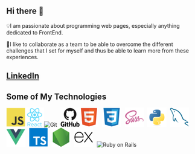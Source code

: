 ## Hi there 👋

💡I am passionate about programming web pages, especially anything dedicated to FrontEnd.

🤝I like to collaborate as a team to be able to overcome the different challenges that I set for myself and thus be able to learn more from these experiences.

## [LinkedIn](https://www.linkedin.com/in/ian-mart%C3%ADnez-25265b267/")

## Some of My Technologies

<img src="https://raw.githubusercontent.com/devicons/devicon/master/icons/javascript/javascript-original.svg" alt="JavaScript" width="50" height="50"/><img src="https://raw.githubusercontent.com/devicons/devicon/master/icons/react/react-original-wordmark.svg" alt="React" width="50" height="50"/><img src="https://www.svgrepo.com/show/58/git-logo.svg" alt="Git" width="50" height="50" style="margin-right: 10px;"/><img src="https://raw.githubusercontent.com/devicons/devicon/master/icons/github/github-original-wordmark.svg" alt="GitHub" width="50" height="50"/><img src="https://raw.githubusercontent.com/devicons/devicon/master/icons/html5/html5-original.svg" alt="HTML" width="50" height="50" style="margin-right: 10px;"/><img src="https://raw.githubusercontent.com/devicons/devicon/master/icons/css3/css3-original.svg" alt="CSS" width="50" height="50" style="margin-right: 10px;"/><img src="https://raw.githubusercontent.com/devicons/devicon/master/icons/sass/sass-original.svg" alt="Sass" width="50" height="50" style="margin-right: 10px;"/><img src="https://raw.githubusercontent.com/devicons/devicon/master/icons/python/python-original.svg" alt="Python" width="50" height="50" style="margin-right: 10px;"/><img src="https://raw.githubusercontent.com/devicons/devicon/master/icons/mysql/mysql-original.svg" alt="MySQL" width="50" height="50" style="margin-right: 10px;"/><img src="https://raw.githubusercontent.com/devicons/devicon/master/icons/vuejs/vuejs-original.svg" alt="Vue.js" width="50" height="50" style="margin-right: 10px;"/><img src="https://raw.githubusercontent.com/devicons/devicon/master/icons/typescript/typescript-original.svg" alt="TypeScript" width="50" height="50" style="margin-right: 10px;"/><img src="https://raw.githubusercontent.com/devicons/devicon/master/icons/nodejs/nodejs-original.svg" alt="Node.js" width="50" height="50" style="margin-right: 10px;"/><img src="https://raw.githubusercontent.com/devicons/devicon/master/icons/express/express-original.svg" alt="Express" width="50" height="50" style="margin-right: 10px;"/><img src="https://raw.githubusercontent.com/devicons/devicon/master/icons/rails/rails-original.svg" alt="Ruby on Rails" width="50" height="50" style="margin-right: 10px;"/>
